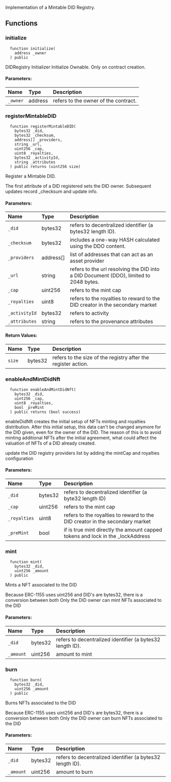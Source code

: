 
Implementation of a Mintable DID Registry.

## Functions
### initialize
```solidity
  function initialize(
    address _owner
  ) public
```

DIDRegistry Initializer
     Initialize Ownable. Only on contract creation.

#### Parameters:
| Name | Type | Description                                                          |
| :--- | :--- | :------------------------------------------------------------------- |
|`_owner` | address | refers to the owner of the contract.

### registerMintableDID
```solidity
  function registerMintableDID(
    bytes32 _did,
    bytes32 _checksum,
    address[] _providers,
    string _url,
    uint256 _cap,
    uint8 _royalties,
    bytes32 _activityId,
    string _attributes
  ) public returns (uint256 size)
```
Register a Mintable DID.


The first attribute of a DID registered sets the DID owner.
     Subsequent updates record _checksum and update info.


#### Parameters:
| Name | Type | Description                                                          |
| :--- | :--- | :------------------------------------------------------------------- |
|`_did` | bytes32 | refers to decentralized identifier (a bytes32 length ID).
|`_checksum` | bytes32 | includes a one-way HASH calculated using the DDO content.
|`_providers` | address[] | list of addresses that can act as an asset provider     
|`_url` | string | refers to the url resolving the DID into a DID Document (DDO), limited to 2048 bytes.
|`_cap` | uint256 | refers to the mint cap
|`_royalties` | uint8 | refers to the royalties to reward to the DID creator in the secondary market
|`_activityId` | bytes32 | refers to activity
|`_attributes` | string | refers to the provenance attributes     

#### Return Values:
| Name                           | Type          | Description                                                                  |
| :----------------------------- | :------------ | :--------------------------------------------------------------------------- |
|`size`| bytes32 | refers to the size of the registry after the register action.
### enableAndMintDidNft
```solidity
  function enableAndMintDidNft(
    bytes32 _did,
    uint256 _cap,
    uint8 _royalties,
    bool _preMint
  ) public returns (bool success)
```
enableDidNft creates the initial setup of NFTs minting and royalties distribution.
After this initial setup, this data can't be changed anymore for the DID given, even for the owner of the DID.
The reason of this is to avoid minting additional NFTs after the initial agreement, what could affect the 
valuation of NFTs of a DID already created.
      

update the DID registry providers list by adding the mintCap and royalties configuration

#### Parameters:
| Name | Type | Description                                                          |
| :--- | :--- | :------------------------------------------------------------------- |
|`_did` | bytes32 | refers to decentralized identifier (a byte32 length ID)
|`_cap` | uint256 | refers to the mint cap
|`_royalties` | uint8 | refers to the royalties to reward to the DID creator in the secondary market
|`_preMint` | bool | if is true mint directly the amount capped tokens and lock in the _lockAddress

### mint
```solidity
  function mint(
    bytes32 _did,
    uint256 _amount
  ) public
```
Mints a NFT associated to the DID


Because ERC-1155 uses uint256 and DID's are bytes32, there is a conversion between both
     Only the DID owner can mint NFTs associated to the DID


#### Parameters:
| Name | Type | Description                                                          |
| :--- | :--- | :------------------------------------------------------------------- |
|`_did` | bytes32 | refers to decentralized identifier (a bytes32 length ID).
|`_amount` | uint256 | amount to mint

### burn
```solidity
  function burn(
    bytes32 _did,
    uint256 _amount
  ) public
```
Burns NFTs associated to the DID


Because ERC-1155 uses uint256 and DID's are bytes32, there is a conversion between both
     Only the DID owner can burn NFTs associated to the DID


#### Parameters:
| Name | Type | Description                                                          |
| :--- | :--- | :------------------------------------------------------------------- |
|`_did` | bytes32 | refers to decentralized identifier (a bytes32 length ID).
|`_amount` | uint256 | amount to burn

